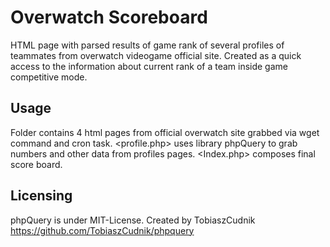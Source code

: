 # Overwatch Scoreboard
  HTML page with parsed results of game rank of several profiles
  of teammates from overwatch videogame official site. 
  Created as a quick access to the information about current 
  rank of a team inside game competitive mode. 

## Usage
  Folder <profiles> contains 4 html pages from official overwatch 
  site grabbed via wget command and cron task. <profile.php> 
  uses library phpQuery to grab numbers and other data 
  from profiles pages. <Index.php> composes final score board.

## Licensing
  phpQuery is under MIT-License. Created by TobiaszCudnik 
  <https://github.com/TobiaszCudnik/phpquery>
